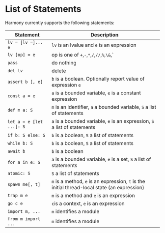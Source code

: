# List of Statements

Harmony currently supports the following statements:

| Statement | Description |
| ------ | ------- |
| `lv = [lv =]... e` | `lv` is an lvalue and `e` is an expression |
| `lv [op] = e` | op is one of `+`,`-`,`*`,`/`,`//`,`%`,`\&`,`|`,`\^`,`and`, and `or` |
| `pass` | do nothing |
| `del lv` | delete |
| `assert b [, e]` | `b` is a boolean. Optionally report value of expression `e` |
| `const a = e` | `a` is a bounded variable, `e` is a constant expression |
| `def m a: S` | `m` is an identifier, `a` a bounded variable, `S` a list of statements |
| `let a = e [let ...]: S` | `a` is a bounded variable, `e` is an expression, `S` a list of statements |
| `if b: S else: S` | `b` is a boolean, `S` a list of statements |
| `while b: S` | `b` is a boolean, `S` a list of statements |
| `await b` | `b` is a boolean |
| `for a in e: S` | `a` is a bounded variable, `e` is a set, `S` a list of statements |
| `atomic: S` | `S` a list of statements |
| `spawn me[, t]` | `m` is a method, `e` is an expression, `t` is the initial thread-local state (an expression) |
| `trap m e` | `m` is a method and `e` is an expression |
| `go c e` | `c`is a context, `e` is an expression |
| `import m, ...` | `m` identifies a module |
| `from m import ...` | `m` identifies a module |

<br />